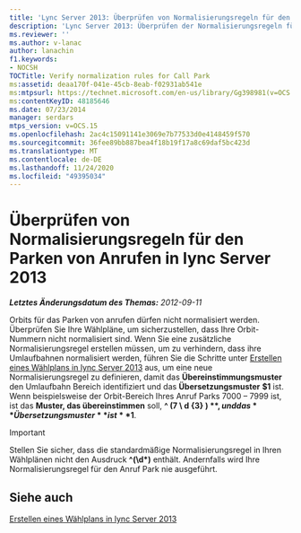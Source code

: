 ```yaml
---
title: 'Lync Server 2013: Überprüfen von Normalisierungsregeln für den Parken von Anrufen'
description: 'Lync Server 2013: Überprüfen der Normalisierungsregeln für den Parken von Anrufen'
ms.reviewer: ''
ms.author: v-lanac
author: lanachin
f1.keywords:
- NOCSH
TOCTitle: Verify normalization rules for Call Park
ms:assetid: deaa170f-041e-45cb-8eab-f02931ab541e
ms:mtpsurl: https://technet.microsoft.com/en-us/library/Gg398981(v=OCS.15)
ms:contentKeyID: 48185646
ms.date: 07/23/2014
manager: serdars
mtps_version: v=OCS.15
ms.openlocfilehash: 2ac4c15091141e3069e7b77533d0e4148459f570
ms.sourcegitcommit: 36fee89bb887bea4f18b19f17a8c69daf5bc423d
ms.translationtype: MT
ms.contentlocale: de-DE
ms.lasthandoff: 11/24/2020
ms.locfileid: "49395034"
---
```

# <a name="verify-normalization-rules-for-call-park-in-lync-server-2013"></a>Überprüfen von Normalisierungsregeln für den Parken von Anrufen in lync Server 2013

<div data-xmlns="http://www.w3.org/1999/xhtml">

<div class="topic" data-xmlns="http://www.w3.org/1999/xhtml" data-msxsl="urn:schemas-microsoft-com:xslt" data-cs="https://msdn.microsoft.com/">

<div data-asp="https://msdn2.microsoft.com/asp">



</div>

<div id="mainSection">

<div id="mainBody">

<span> </span>

_**Letztes Änderungsdatum des Themas:** 2012-09-11_

Orbits für das Parken von anrufen dürfen nicht normalisiert werden. Überprüfen Sie Ihre Wählpläne, um sicherzustellen, dass Ihre Orbit-Nummern nicht normalisiert sind. Wenn Sie eine zusätzliche Normalisierungsregel erstellen müssen, um zu verhindern, dass ihre Umlaufbahnen normalisiert werden, führen Sie die Schritte unter [Erstellen eines Wählplans in lync Server 2013](lync-server-2013-create-a-dial-plan.md) aus, um eine neue Normalisierungsregel zu definieren, damit das **Übereinstimmungsmuster** den Umlaufbahn Bereich identifiziert und das **Übersetzungsmuster** **$1** ist. Wenn beispielsweise der Orbit-Bereich Ihres Anruf Parks 7000 – 7999 ist, ist das **Muster, das übereinstimmen** soll, **^ (7 \\ d {3} ) $** , und das **Übersetzungsmuster** ist **$1**.

<div>


> [!IMPORTANT]  
> Stellen Sie sicher, dass die standardmäßige Normalisierungsregel in Ihren Wählplänen nicht den Ausdruck <STRONG>^(\d*)</STRONG> enthält. Andernfalls wird Ihre Normalisierungsregel für den Anruf Park nie ausgeführt.



</div>

<div>

## <a name="see-also"></a>Siehe auch


[Erstellen eines Wählplans in lync Server 2013](lync-server-2013-create-a-dial-plan.md)  
  

</div>

</div>

<span> </span>

</div>

</div>

</div>

